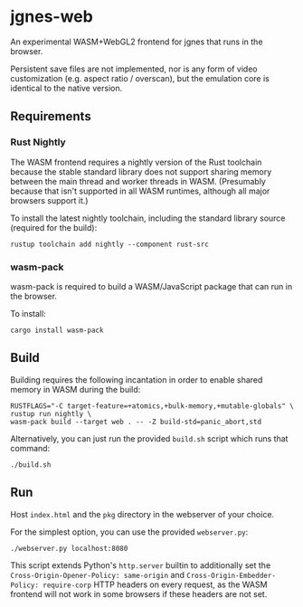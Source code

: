 # jgnes-web

An experimental WASM+WebGL2 frontend for jgnes that runs in the browser.

Persistent save files are not implemented, nor is any form of video customization (e.g. aspect ratio / overscan),
but the emulation core is identical to the native version.

## Requirements

### Rust Nightly

The WASM frontend requires a nightly version of the Rust toolchain because the stable standard library does not support
sharing memory between the main thread and worker threads in WASM. (Presumably because that isn't supported in all WASM
runtimes, although all major browsers support it.)

To install the latest nightly toolchain, including the standard library source (required for the build):
```shell
rustup toolchain add nightly --component rust-src
```

### wasm-pack

wasm-pack is required to build a WASM/JavaScript package that can run
in the browser.

To install:
```shell
cargo install wasm-pack
```

## Build

Building requires the following incantation in order to enable shared memory in WASM during the build:
```shell
RUSTFLAGS="-C target-feature=+atomics,+bulk-memory,+mutable-globals" \
rustup run nightly \
wasm-pack build --target web . -- -Z build-std=panic_abort,std
```

Alternatively, you can just run the provided `build.sh` script which runs that command:
```shell
./build.sh
```

## Run

Host `index.html` and the `pkg` directory in the webserver of your choice.

For the simplest option, you can use the provided `webserver.py`:
```shell
./webserver.py localhost:8080
```

This script extends Python's `http.server` builtin to additionally set the `Cross-Origin-Opener-Policy: same-origin` and
`Cross-Origin-Embedder-Policy: require-corp` HTTP headers on every request, as the WASM frontend will not work in some browsers if
these headers are not set.
